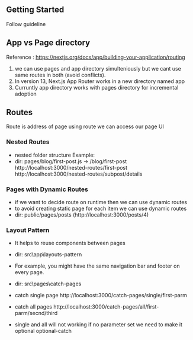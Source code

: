 ## Getting Started

Follow guideline


## App vs Page directory
Reference : https://nextjs.org/docs/app/building-your-application/routing
1) we can use pages and app directory simulteniously but we cant use same routes in both (avoid conflicts).
2) In version 13, Next.js App Router works in a new directory named app
3) Curruntly app directory works with pages directory for incremental adoption

## Routes
Route is address of page using route we can access our page UI

### Nested Routes
- nested folder structure
Example:
- dir: pages/blog/first-post.js → /blog/first-post
http://localhost:3000/nested-routes/first-post
http://localhost:3000/nested-routes/subpost/details

### Pages with Dynamic Routes
- if we want to decide route on runtime then we can use dynamic routes
- to avoid creating static page for each item we can use dynamic routes
- dir: public/pages/posts (http://localhost:3000/posts/4)

### Layout Pattern
- It helps to reuse components between pages
- dir: src\app\layouts-pattern
- For example, you might have the same navigation bar and footer on every page.

- dir: src\pages\catch-pages
- catch single page http://localhost:3000/catch-pages/single/first-parm 
- catch all pages http://localhost:3000/catch-pages/all/first-parm/secnd/third
- single and all will not working if no parameter set we need to make it optional optional-catch